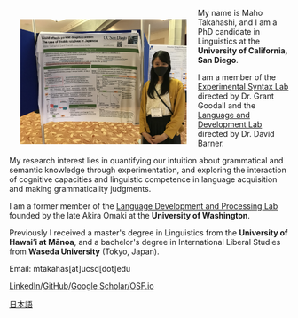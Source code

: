 <img align="left" src="my_pic.jpg" alt="welcome" width="300" hspace="20" vspace="20"/> My name is Maho Takahashi, and I am a PhD candidate in Linguistics at the **University of California, San Diego**. 

I am a member of the [Experimental Syntax Lab](http://grammar.ucsd.edu/syntaxlab/) directed by Dr. Grant Goodall and the [Language and Development Lab](http://www.ladlab.com/) directed by Dr. David Barner.

My research interest lies in quantifying our intuition about grammatical and semantic knowledge through experimentation, and exploring the interaction of cognitive capacities and linguistic competence in language acquisition and making grammaticality judgments.

I am a former member of the [Language Development and Processing Lab](https://depts.washington.edu/ldplab/) founded by the late Akira Omaki at the **University of Washington**.

Previously I received a master's degree in Linguistics from the **University of Hawaiʻi at Mānoa**, and a bachelor's degree in International Liberal Studies from **Waseda University** (Tokyo, Japan).

Email: mtakahas\[at\]ucsd\[dot\]edu

[LinkedIn](https://www.linkedin.com/in/maho-takahashi/)/[GitHub](https://github.com/matakahas)/[Google Scholar](https://scholar.google.com/citations?view_op=list_works&hl=en&user=JHRkrfAAAAAJ)/[OSF.io](https://osf.io/6c4gb/)



[日本語](./nihongo.md)
